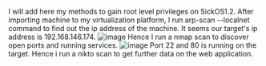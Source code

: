 I will add here my methods to gain root level privileges on SickOS1.2.
After importing machine to my virtualization platform, I run arp-scan --localnet command to find out the ip address of the machine.
It seems our target's ip address is 192.168.146.174.
![image](https://github.com/harunsvnc/SickOS1.2/assets/75423540/4feb2abc-6121-4505-b471-69eab86fd073)
Hence I run a nmap scan to discover open ports and running services.
![image](https://github.com/harunsvnc/SickOS1.2/assets/75423540/20678f86-2d61-4a4a-bcb9-053d1b54407e)
 Port 22 and 80 is running on the target. Hence i run a nikto scan to get further data on the web application.
 
